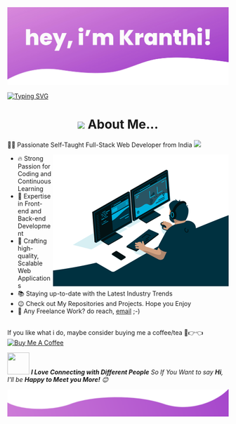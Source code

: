<img src="https://raw.githubusercontent.com/kranthikumarkaranam/kranthikumarkaranam/main/Hero%20Section.jpg" width="auto" height="auto">

[![Typing SVG](https://readme-typing-svg.demolab.com?font=poppins&weight=900&size=35&pause=1000&center=true&width=1000&height=100&lines=Hello+there!+%F0%9F%91%8B+My+name+is+Kranthi+Kumar;I'm+a+Full-Stack+Developer+%F0%9F%91%A8%E2%80%8D%F0%9F%92%BB;Feel+free+to+get+in+touch+with+me+anytime+%F0%9F%93%AB;It's+nice+to+meet+you+%F0%9F%98%8A;I'm+here+to+assist+you+in+any+way+I+can+%F0%9F%A4%9D)](https://git.io/typing-svg)


<h1 align="center"><img src="https://media.giphy.com/media/VgCDAzcKvsR6OM0uWg/giphy.gif" width="50"> About Me...</h1>


<p>👨‍💻 Passionate Self-Taught Full-Stack Web Developer from India <img src="https://media.giphy.com/media/WUlplcMpOCEmTGBtBW/giphy.gif" width="40"> 
</p>
    <img align="right" alt="GIF" src="https://raw.githubusercontent.com/kranthikumarkaranam/kranthikumarkaranam/main/Hero-2.gif" width="400" height="300" />

- 🔥 Strong Passion for Coding and Continuous Learning
- 💼 Expertise in Front-end and Back-end Development
- 🚀 Crafting high-quality, Scalable Web Applications
- 📚 Staying up-to-date with the Latest Industry Trends
- 😉 Check out My Repositories and Projects. Hope you Enjoy
- 💼 Any Freelance Work? do reach, [email](mailto:2019271@iiitdmj.ac.in) ;-)
<br>
If you like what i do, maybe consider buying me a coffee/tea 🥺👉👈
<br>
<a href="https://www.buymeacoffee.com" target="_blank"><img src="https://cdn.buymeacoffee.com/buttons/v2/default-red.png" alt="Buy Me A Coffee" width="150" ></a>
</p>

<p align="left"><img src="https://media.giphy.com/media/LnQjpWaON8nhr21vNW/giphy.gif" width="50
" height="50"> <em><b>I Love Connecting with Different People</b> So If You Want to say <b>Hi</b>, I'll be <b>Happy to Meet you More!</b> 😊</em></p>






<img src="https://raw.githubusercontent.com/kranthikumarkaranam/kranthikumarkaranam/main/Footer%20Section.png" width="auto" height="auto">

